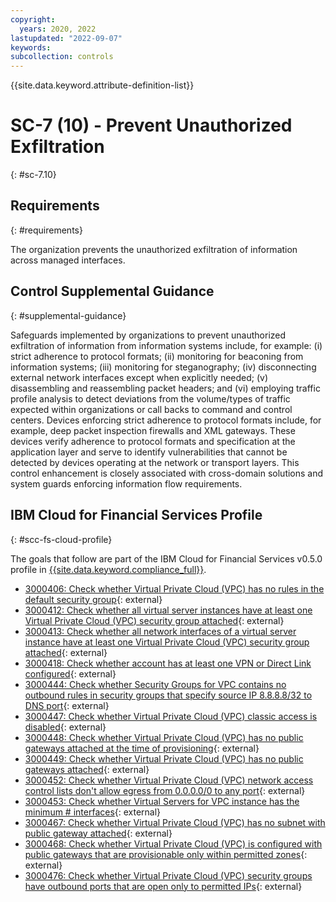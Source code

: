 ```yaml
---
copyright:
  years: 2020, 2022
lastupdated: "2022-09-07"
keywords: 
subcollection: controls
---
```



{{site.data.keyword.attribute-definition-list}}


# SC-7 (10) - Prevent Unauthorized Exfiltration
{: #sc-7.10}

## Requirements
{: #requirements}

The organization prevents the unauthorized exfiltration of information across managed interfaces.

## Control Supplemental Guidance
{: #supplemental-guidance}

Safeguards implemented by organizations to prevent unauthorized exfiltration of information from information systems include, for example: (i) strict adherence to protocol formats; (ii) monitoring for beaconing from information systems; (iii) monitoring for steganography; (iv) disconnecting external network interfaces except when explicitly needed; (v) disassembling and reassembling packet headers; and (vi) employing traffic profile analysis to detect deviations from the volume/types of traffic expected within organizations or call backs to command and control centers. Devices enforcing strict adherence to protocol formats include, for example, deep packet inspection firewalls and XML gateways. These devices verify adherence to protocol formats and specification at the application layer and serve to identify vulnerabilities that cannot be detected by devices operating at the network or transport layers. This control enhancement is closely associated with cross-domain solutions and system guards enforcing information flow requirements.



## IBM Cloud for Financial Services Profile
{: #scc-fs-cloud-profile}

The goals that follow are part of the IBM Cloud for Financial Services v0.5.0 profile in [{{site.data.keyword.compliance_full}}](/docs/security-compliance?topic=security-compliance-getting-started).

- [3000406: Check whether Virtual Private Cloud (VPC) has no rules in the default security group](https://cloud.ibm.com/security-compliance/goals/3000406?page=profile&profile_id=2799&profile_type=1&profile_name=IBM%20Cloud%20for%20Financial%20Services%20v0.5.0){: external}
- [3000412: Check whether all virtual server instances have at least one Virtual Private Cloud (VPC) security group attached](https://cloud.ibm.com/security-compliance/goals/3000412?page=profile&profile_id=2799&profile_type=1&profile_name=IBM%20Cloud%20for%20Financial%20Services%20v0.5.0){: external}
- [3000413: Check whether all network interfaces of a virtual server instance have at least one Virtual Private Cloud (VPC) security group attached](https://cloud.ibm.com/security-compliance/goals/3000413?page=profile&profile_id=2799&profile_type=1&profile_name=IBM%20Cloud%20for%20Financial%20Services%20v0.5.0){: external}
- [3000418: Check whether account has at least one VPN or Direct Link configured](https://cloud.ibm.com/security-compliance/goals/3000418?page=profile&profile_id=2799&profile_type=1&profile_name=IBM%20Cloud%20for%20Financial%20Services%20v0.5.0){: external}
- [3000444: Check whether Security Groups for VPC contains no outbound rules in security groups that specify source IP 8.8.8.8/32 to DNS port](https://cloud.ibm.com/security-compliance/goals/3000444?page=profile&profile_id=2799&profile_type=1&profile_name=IBM%20Cloud%20for%20Financial%20Services%20v0.5.0){: external}
- [3000447: Check whether Virtual Private Cloud (VPC) classic access is disabled](https://cloud.ibm.com/security-compliance/goals/3000447?page=profile&profile_id=2799&profile_type=1&profile_name=IBM%20Cloud%20for%20Financial%20Services%20v0.5.0){: external}
- [3000448: Check whether Virtual Private Cloud (VPC) has no public gateways attached at the time of provisioning](https://cloud.ibm.com/security-compliance/goals/3000448?page=profile&profile_id=2799&profile_type=1&profile_name=IBM%20Cloud%20for%20Financial%20Services%20v0.5.0){: external}
- [3000449: Check whether Virtual Private Cloud (VPC) has no public gateways attached](https://cloud.ibm.com/security-compliance/goals/3000449?page=profile&profile_id=2799&profile_type=1&profile_name=IBM%20Cloud%20for%20Financial%20Services%20v0.5.0){: external}
- [3000452: Check whether Virtual Private Cloud (VPC) network access control lists don't allow egress from 0.0.0.0/0 to any port](https://cloud.ibm.com/security-compliance/goals/3000452?page=profile&profile_id=2799&profile_type=1&profile_name=IBM%20Cloud%20for%20Financial%20Services%20v0.5.0){: external}
- [3000453: Check whether Virtual Servers for VPC instance has the minimum # interfaces](https://cloud.ibm.com/security-compliance/goals/3000453?page=profile&profile_id=2799&profile_type=1&profile_name=IBM%20Cloud%20for%20Financial%20Services%20v0.5.0){: external}
- [3000467: Check whether Virtual Private Cloud (VPC) has no subnet with public gateway attached](https://cloud.ibm.com/security-compliance/goals/3000467?page=profile&profile_id=2799&profile_type=1&profile_name=IBM%20Cloud%20for%20Financial%20Services%20v0.5.0){: external}
- [3000468: Check whether Virtual Private Cloud (VPC) is configured with public gateways that are provisionable only within permitted zones](https://cloud.ibm.com/security-compliance/goals/3000468?page=profile&profile_id=2799&profile_type=1&profile_name=IBM%20Cloud%20for%20Financial%20Services%20v0.5.0){: external}
- [3000476: Check whether Virtual Private Cloud (VPC) security groups have outbound ports that are open only to permitted IPs](https://cloud.ibm.com/security-compliance/goals/3000476?page=profile&profile_id=2799&profile_type=1&profile_name=IBM%20Cloud%20for%20Financial%20Services%20v0.5.0){: external}
